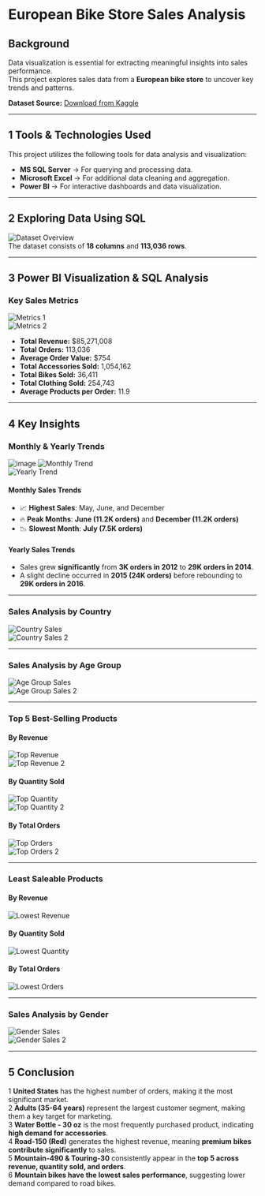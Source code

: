#  European Bike Store Sales Analysis

##  Background  
Data visualization is essential for extracting meaningful insights into sales performance.  
This project explores sales data from a **European bike store** to uncover key trends and patterns.  

 **Dataset Source:** [Download from Kaggle](#)  

---

## 1️ Tools & Technologies Used  
This project utilizes the following tools for data analysis and visualization:  

-  **MS SQL Server** → For querying and processing data.  
-  **Microsoft Excel** → For additional data cleaning and aggregation.  
-  **Power BI** → For interactive dashboards and data visualization.  

---

## 2️ Exploring Data Using SQL  
![Dataset Overview](https://github.com/user-attachments/assets/4ace3351-80c5-4797-b43e-62e0bfedb0ff)  
The dataset consists of **18 columns** and **113,036 rows**.  

---

## 3️ Power BI Visualization & SQL Analysis  

###  **Key Sales Metrics**  
![Metrics 1](https://github.com/user-attachments/assets/c8e42fb3-e8d6-4b3d-a6b4-1bf2167e1eef)  
![Metrics 2](https://github.com/user-attachments/assets/e8104d3d-5e16-4b3d-a6b4-1bf2167e1eef)  

-  **Total Revenue:** $85,271,008  
-  **Total Orders:** 113,036  
-  **Average Order Value:** $754  
-  **Total Accessories Sold:** 1,054,162  
-  **Total Bikes Sold:** 36,411  
-  **Total Clothing Sold:** 254,743  
-  **Average Products per Order:** 11.9  

---

## 4 Key Insights  

### **Monthly & Yearly Trends**  
![image](https://github.com/user-attachments/assets/48eedb8a-53b0-4791-8b44-980a927ff0f1)
![Monthly Trend](https://github.com/user-attachments/assets/73ce4d28-be32-4969-b7db-654344b82e7b)  
![Yearly Trend](https://github.com/user-attachments/assets/4be8a17a-5f3e-4ad8-9cb7-12a63ca6139d)  

#### **Monthly Sales Trends**  
- 📈 **Highest Sales**: May, June, and December  
- 🔥 **Peak Months**: **June (11.2K orders)** and **December (11.2K orders)**  
- 📉 **Slowest Month**: **July (7.5K orders)**  

#### **Yearly Sales Trends**  
-  Sales grew **significantly** from **3K orders in 2012** to **29K orders in 2014**.  
-  A slight decline occurred in **2015 (24K orders)** before rebounding to **29K orders in 2016**.  

---

### **Sales Analysis by Country**  
![Country Sales](https://github.com/user-attachments/assets/38cf2097-d9ee-4a8e-9216-03c4e6ff1a7e)  
![Country Sales 2](https://github.com/user-attachments/assets/8ee47bdf-0359-418a-9c2d-d0cd104e48ad)  

---

### **Sales Analysis by Age Group**  
![Age Group Sales](https://github.com/user-attachments/assets/56536b11-1cd5-4588-8859-958f581bcd9a)  
![Age Group Sales 2](https://github.com/user-attachments/assets/968bd0b2-1bd6-4b69-9027-df0a1c959425)  

---

### **Top 5 Best-Selling Products**  

#### **By Revenue**  
![Top Revenue](https://github.com/user-attachments/assets/7ba8a7fa-2801-49ec-a917-686898d4728d)  
![Top Revenue 2](https://github.com/user-attachments/assets/ec97da0f-a03b-4bb9-863d-4308d37d6d9f)  

#### **By Quantity Sold**  
![Top Quantity](https://github.com/user-attachments/assets/00d97a54-2356-4a79-812f-6cfd7d986471)  
![Top Quantity 2](https://github.com/user-attachments/assets/9ff6ae5a-0d2c-477b-a8a7-072c0b7edb0e)  

#### **By Total Orders**  
![Top Orders](https://github.com/user-attachments/assets/bf01b9b9-e2ee-49ec-af11-d28b4f46356c)  
![Top Orders 2](https://github.com/user-attachments/assets/a6d45c98-fd6c-4c02-9fb2-2b138e78b854)  

---

### **Least Saleable Products**  

#### **By Revenue**  
![Lowest Revenue](https://github.com/user-attachments/assets/ea3c76b7-ede3-4e80-8689-a80e6615b977)  

#### **By Quantity Sold**  
![Lowest Quantity](https://github.com/user-attachments/assets/11713738-b048-4561-84bc-d3fc9aa022f8)  

#### **By Total Orders**  
![Lowest Orders](https://github.com/user-attachments/assets/c2c9dcf8-e962-48e2-89eb-d400caf150a7)  

---

### **Sales Analysis by Gender**  
![Gender Sales](https://github.com/user-attachments/assets/19d61ee7-a113-470a-98fd-f1ff8aaa1c37)  
![Gender Sales 2](https://github.com/user-attachments/assets/1d4eb109-6ba1-4ad5-b1f4-0328c611c168)  

---

## 5 Conclusion  
1️ **United States** has the highest number of orders, making it the most significant market.  
2️ **Adults (35-64 years)** represent the largest customer segment, making them a key target for marketing.  
3️ **Water Bottle - 30 oz** is the most frequently purchased product, indicating **high demand for accessories**.  
4️ **Road-150 (Red)** generates the highest revenue, meaning **premium bikes contribute significantly** to sales.  
5️ **Mountain-490 & Touring-30** consistently appear in the **top 5 across revenue, quantity sold, and orders**.  
6️ **Mountain bikes have the lowest sales performance**, suggesting lower demand compared to road bikes.  
